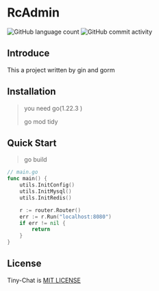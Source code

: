 # RcAdmin


![GitHub language count](https://img.shields.io/github/languages/count/richuff/TinyChat)      ![GitHub commit activity](https://img.shields.io/github/commit-activity/w/richuff/TinyChat)

## Introduce

This a project written by gin and gorm

## Installation

> you need go(1.22.3 )
>
> go mod tidy

## Quick Start

> go build

``` go
// main.go
func main() {
	utils.InitConfig()
	utils.InitMysql()
	utils.InitRedis()

	r := router.Router()
	err := r.Run("localhost:8080")
	if err != nil {
		return
	}
}
```

## License

Tiny-Chat is [MIT LICENSE](https://github.com/richuff/TinyChat/blob/master/LICENSE)